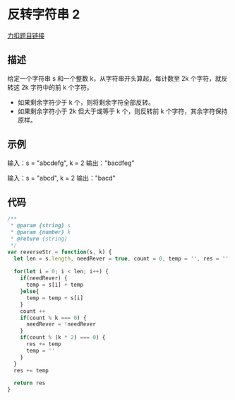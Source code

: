 # 反转字符串 2

[力扣题目链接](https://leetcode-cn.com/problems/reverse-string-ii/)

## 描述
给定一个字符串 s 和一个整数 k，从字符串开头算起，每计数至 2k 个字符，就反转这 2k 字符中的前 k 个字符。

- 如果剩余字符少于 k 个，则将剩余字符全部反转。
- 如果剩余字符小于 2k 但大于或等于 k 个，则反转前 k 个字符，其余字符保持原样。

## 示例

输入：s = "abcdefg", k = 2
输出："bacdfeg"


输入：s = "abcd", k = 2
输出："bacd"

## 代码
```javascript
/**
 * @param {string} s
 * @param {number} k
 * @return {string}
 */
var reverseStr = function(s, k) {
  let len = s.length, needRever = true, count = 0, temp = '', res = ''
  
  for(let i = 0; i < len; i++) {
    if(needRever) {
      temp = s[i] + temp
    }else{
      temp = temp + s[i]
    }
    count ++
    if(count % k === 0) {
      needRever = !needRever
    }
    if(count % (k * 2) === 0) {
      res += temp
      temp = ''
    }
  }
  res += temp

  return res
}
```
